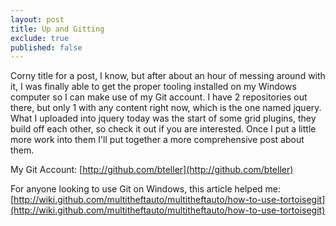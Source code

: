 ```yaml
---
layout: post
title: Up and Gitting
exclude: true
published: false
---
```


Corny title for a post, I know, but after about an hour of messing around with it, I was finally able to get the proper tooling installed on my Windows computer so I can make use of my Git account. I have 2 repositories out there, but only 1 with any content right now, which is the one named jquery. What I uploaded into jquery today was the start of some grid plugins, they build off each other, so check it out if you are interested. Once I put a little more work into them I'll put together a more comprehensive post about them.

My Git Account: [http://github.com/bteller](http://github.com/bteller)

For anyone looking to use Git on Windows, this article helped me: [http://wiki.github.com/multitheftauto/multitheftauto/how-to-use-tortoisegit](http://wiki.github.com/multitheftauto/multitheftauto/how-to-use-tortoisegit)